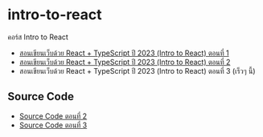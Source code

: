 # intro-to-react

คอร์ส Intro to React

- [สอนเขียนเว็บด้วย React + TypeScript ปี 2023 (Intro to React) ตอนที่ 1](https://devahoy.com/intro-to-react-part-1/)
- [สอนเขียนเว็บด้วย React + TypeScript ปี 2023 (Intro to React) ตอนที่ 2](https://devahoy.com/intro-to-react-part-2/)
- สอนเขียนเว็บด้วย React + TypeScript ปี 2023 (Intro to React) ตอนที่ 3 (เร็วๆ นี้)

## Source Code

- [Source Code ตอนที่ 2](/intro-to-react-part-2/)
- [Source Code ตอนที่ 3](/intro-to-react-part-3/)
